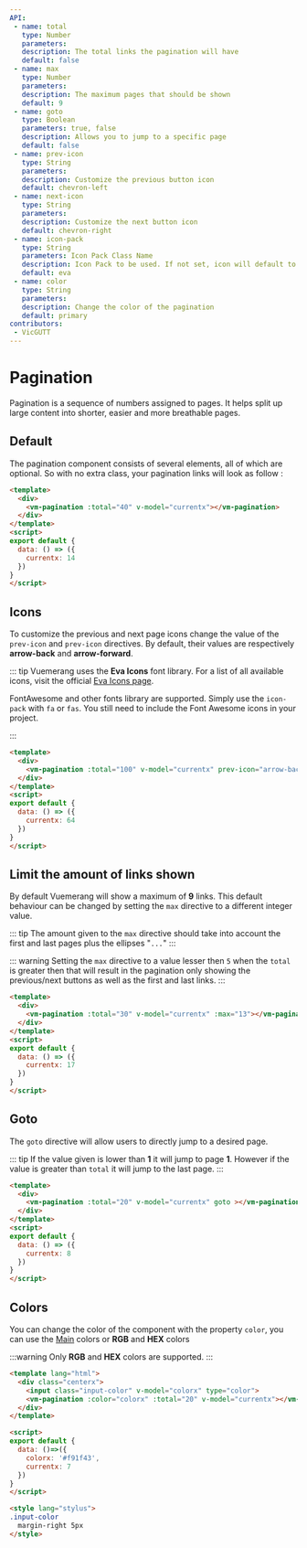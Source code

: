 ```yaml
---
API:
 - name: total
   type: Number
   parameters:
   description: The total links the pagination will have
   default: false
 - name: max
   type: Number
   parameters:
   description: The maximum pages that should be shown
   default: 9
 - name: goto
   type: Boolean
   parameters: true, false
   description: Allows you to jump to a specific page
   default: false
 - name: prev-icon
   type: String
   parameters:
   description: Customize the previous button icon
   default: chevron-left
 - name: next-icon
   type: String
   parameters:
   description: Customize the next button icon
   default: chevron-right
 - name: icon-pack
   type: String
   parameters: Icon Pack Class Name
   description: Icon Pack to be used. If not set, icon will default to Eva Icons. ex. FA4 uses fa or fas, FA5 uses fas, far, or fal.
   default: eva
 - name: color
   type: String
   parameters:
   description: Change the color of the pagination
   default: primary
contributors:
 - VicGUTT
---
```


# Pagination

<box header>

  Pagination is a sequence of numbers assigned to pages. It helps split up large content into shorter, easier and more breathable pages.

</box>


<box>

## Default

The pagination component consists of several elements, all of which are optional. So with no extra class, your pagination links will look as follow :

<vuecode md center>
<div slot="demo">
  <Demos-Pagination-Default />
</div>
<div slot="code">

```html
<template>
  <div>
    <vm-pagination :total="40" v-model="currentx"></vm-pagination>
  </div>
</template>
<script>
export default {
  data: () => ({
    currentx: 14
  })
}
</script>
```

</div>
</vuecode>
</box>

<box>

## Icons

To customize the previous and next page icons change the value of the `prev-icon` and `prev-icon` directives.
By default, their values are respectively **arrow-back** and **arrow-forward**.

::: tip
Vuemerang uses the **Eva Icons** font library. For a list of all available icons, visit the official [Eva Icons page](https://akveo.github.io/eva-icons/).

FontAwesome and other fonts library are supported. Simply use the `icon-pack` with `fa` or `fas`. You still need to include the Font Awesome icons in your project.

:::

<vuecode md center>
<div slot="demo">
  <Demos-Pagination-Icons />
</div>
<div slot="code">

```html
<template>
  <div>
    <vm-pagination :total="100" v-model="currentx" prev-icon="arrow-back" next-icon="arrow-forward"></vm-pagination>
  </div>
</template>
<script>
export default {
  data: () => ({
    currentx: 64
  })
}
</script>
```

</div>
</vuecode>
</box>

<box>

## Limit the amount of links shown

By default Vuemerang will show a maximum of **9** links. This default behaviour can be changed by setting the `max` directive to a different integer value.

::: tip
The amount given to the `max` directive should take into account the first and last pages plus the ellipses "`...`"
:::

::: warning
Setting the `max` directive to a value lesser then `5` when the `total` is greater then that will result in the pagination only showing the previous/next buttons as well as the first and last links.
:::

<vuecode md center>
<div slot="demo">
<Demos-Pagination-Max />
</div>
<div slot="code">

```html
<template>
  <div>
    <vm-pagination :total="30" v-model="currentx" :max="13"></vm-pagination>
  </div>
</template>
<script>
export default {
  data: () => ({
    currentx: 17
  })
}
</script>
```

</div>
</vuecode>
</box>

<box>

## Goto

The `goto` directive will allow users to directly jump to a desired page.

::: tip
If the value given is lower than **1** it will jump to page **1**. However if the value is greater than `total` it will jump to the last page.
:::

<vuecode md center>
<div slot="demo">
<Demos-Pagination-Goto />
</div>
<div slot="code">

```html
<template>
  <div>
    <vm-pagination :total="20" v-model="currentx" goto ></vm-pagination>
  </div>
</template>
<script>
export default {
  data: () => ({
    currentx: 8
  })
}
</script>
```

</div>
</vuecode>
</box>

<box>

## Colors

You can change the color of the component with the property `color`, you can use the [Main](/theme/) colors or **RGB** and **HEX** colors

:::warning
  Only **RGB** and **HEX** colors are supported.
:::

<vuecode md>
<div slot="demo">
<Demos-Pagination-Colors />
</div>
<div slot="code">

```html
<template lang="html">
  <div class="centerx">
    <input class="input-color" v-model="colorx" type="color">
    <vm-pagination :color="colorx" :total="20" v-model="currentx"></vm-pagination>
  </div>
</template>

<script>
export default {
  data: ()=>({
    colorx: '#f91f43',
    currentx: 7
  })
}
</script>

<style lang="stylus">
.input-color
  margin-right 5px
</style>
```

</div>
</vuecode>
</box>

